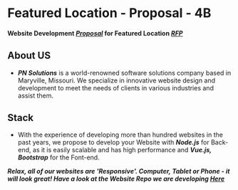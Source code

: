 # Featured Location - Proposal - 4B

#### Website Development [***Proposal***](https://github.com/pramod096/Proposal-4B/blob/main/Proposal.md) for Featured Location [***RFP***](https://github.com/KeerthiMuli/featured-locations)

## About US

* ***PN Solutions*** is a world-renowned software solutions company based in Maryville, Missouri. We specialize in innovative website design and development to meet the needs of clients in various industries and assist them.

## Stack

* With the experience of developing more than hundred websites in the past years, we propose to develop your Website with ***Node.js*** for Back-end, as it is easily scalable and has high performance and ***Vue.js, Bootstrap*** for the Font-end.

***Relax, all of our websites are 'Responsive'.
Computer, Tablet or Phone - it will look great! Have a look at the Website Repo we are developing [Here](https://github.com/pramod096/Featured-Location)***

